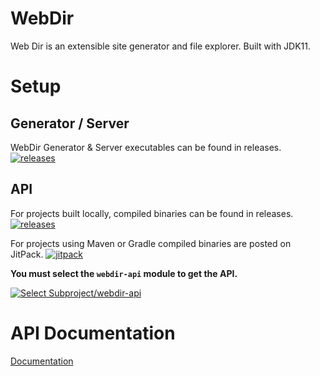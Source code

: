 # WebDir

Web Dir is an extensible site generator and file explorer. Built with JDK11.


<!-- setup -->
# Setup

## Generator / Server

WebDir Generator & Server executables can be found in releases.
[![releases](https://img.shields.io/github/v/release/ktt-development/webdir?color=44cc11&include_prereleases)](https://github.com/Ktt-Development/webdir/releases)

## API

For projects built locally, compiled binaries can be found in releases.
[![releases](https://img.shields.io/github/v/release/ktt-development/webdir?color=44cc11&include_prereleases)](https://github.com/Ktt-Development/webdir/releases)

For projects using Maven or Gradle compiled binaries are posted on JitPack.
[![jitpack](https://jitpack.io/v/com.kttdevelopment/webdir.svg)](https://jitpack.io/#com.kttdevelopment/webdir)

**You must select the `webdir-api` module to get the API.**

[![Select Subproject/webdir-api](https://raw.githubusercontent.com/Ktt-Development/webdir/main/readme-jitpack-api.png)](https://jitpack.io/#com.kttdevelopment/webdir)


# API Documentation

[Documentation](https://docs.kttdevelopment.com/webdir)
